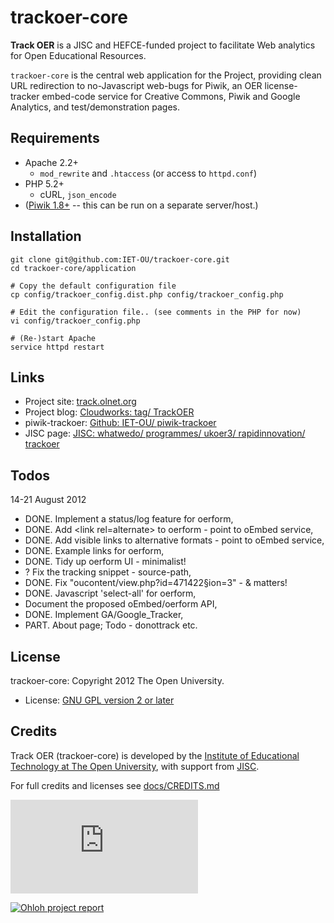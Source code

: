 trackoer-core
=============

__Track OER__ is a JISC and HEFCE-funded project to facilitate Web analytics for Open Educational Resources.

`trackoer-core` is the central web application for the Project, providing clean
URL redirection to no-Javascript web-bugs for Piwik, an OER license-tracker embed-code service
for Creative Commons, Piwik and Google Analytics, and test/demonstration pages.

## Requirements

 * Apache 2.2+
   * `mod_rewrite` and `.htaccess` (or access to `httpd.conf`)
 * PHP 5.2+
   * cURL, `json_encode`
 * ([Piwik 1.8+][piwik] -- this can be run on a separate server/host.)

## Installation

    git clone git@github.com:IET-OU/trackoer-core.git
    cd trackoer-core/application
    
    # Copy the default configuration file
    cp config/trackoer_config.dist.php config/trackoer_config.php
    
    # Edit the configuration file.. (see comments in the PHP for now)
    vi config/trackoer_config.php
    
    # (Re-)start Apache
    service httpd restart

## Links

 * Project site: [track.olnet.org](http://track.olnet.org/)
 * Project blog: [Cloudworks: tag/ TrackOER][blog]
 * piwik-trackoer:  [Github: IET-OU/ piwik-trackoer](https://github.com/IET-OU/piwik-trackoer)
 * JISC page: [JISC: whatwedo/ programmes/ ukoer3/ rapidinnovation/ trackoer][jisc-page]


## Todos
14-21 August 2012

* DONE. Implement a status/log feature for oerform,
* DONE. Add &lt;link rel=alternate> to oerform - point to oEmbed service,
* DONE. Add visible links to alternative formats - point to oEmbed service,
* DONE. Example links for oerform,
* DONE. Tidy up oerform UI - minimalist!
* ? Fix the tracking snippet - source-path,
* DONE. Fix "oucontent/view.php?id=471422§ion=3" - &amp; matters!
* DONE. Javascript 'select-all' for oerform,
* Document the proposed oEmbed/oerform API,
* DONE. Implement GA/Google_Tracker,
* PART. About page; Todo - donottrack etc.


## License

trackoer-core: Copyright 2012 The Open University.

* License:  [GNU GPL version 2 or later][gpl2]

## Credits

Track OER (trackoer-core) is developed by the [Institute of Educational Technology at The Open University](http://iet.open.ac.uk),
with support from [JISC](http://jisc.ac.uk).

For full credits and licenses see [docs/CREDITS.md][credit]


[![][piwik-bug]][piwik]

[![Ohloh project report][ohloh-icon]][ohloh]
<!-- [![License: GPL v2 +][gpl-icon]][gpl2]  [![Build Status][travis-icon]][travis] -->


[blog]: http://cloudworks.ac.uk/tag/view/TrackOER
[jisc-page]: http://jisc.ac.uk/whatwedo/programmes/ukoer3/rapidinnovation/trackoer.aspx
[piwik]: http://piwik.org/
[credit]: https://github.com/IET-OU/trackoer-core/tree/master/docs/CREDITS.md
[gpl2]: http://gnu.org/licenses/gpl-2.0.html
[gpl-icon]: http://www.gnu.org/graphics/gnubanner-2.png
[ohloh]: http://www.ohloh.net/p/trackoer-core?ref=github "Ohloh project report for Track OER"
[ohloh-icon]: https://www.ohloh.net/p/trackoer-core/widgets/project_thin_badge.gif
[travis]: http://travis-ci.org/cdnjs/cdnjs
[travis-icon]: https://secure.travis-ci.org/cdnjs/cdnjs.png
[piwik-bug]: http://track.olnet.org/piwik/piwik.php?idsite=1&rec=1
